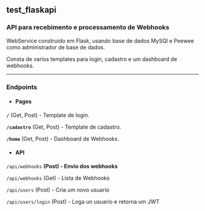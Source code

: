 ## test_flaskapi


### API para recebimento e processamento de Webhooks

WebService construido em Flask, usando base de dados MySQl e Peewee como
administrador de base de dados.

Consta de varios templates para login, cadastro e um dashboard de 
webhooks.

---

### Endpoints


- #### Pages 

**`/`** (Get, Post) - Template de login.

**`/cadastro`** (Get, Post) - Template de cadastro.

**`/home`** (Get, Post) - Dashboard de Webhooks. 


- #### API

`/api/webhooks` **(Post) - Envio dos webhooks**

`/api/webhooks` (Get) - Lista de Webhooks

`/api/users` (Post) - Cria um novo usuario

`/api/users/login` (Post) - Loga un usuario e retorna um JWT
